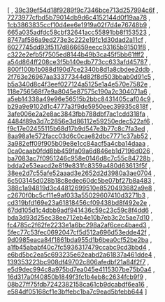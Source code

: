 [
, [39c39ef54d18f9289f9c7346bce713d257994c6f](https://github.com/facebook/facebook-android-sdk/commit/39c39ef54d18f9289f9c7346bce713d257994c6f)
, [7273977cfbd5b79014db9d6c4152144d0f19aa78](https://github.com/facebook/facebook-android-sdk/commit/7273977cfbd5b79014db9d6c4152144d0f19aa78)
, [1cb3863835ccf10d4ee6e1919a02f7d4e76748b9](https://github.com/facebook/facebook-android-sdk/commit/1cb3863835ccf10d4ee6e1919a02f7d4e76748b9)
, [665a035adfdc58cbf32641acc55891bb8f153523](https://github.com/facebook/facebook-android-sdk/commit/665a035adfdc58cbf32641acc55891bb8f153523)
, [8747af586a9ed273e3c222e19fc1d30dad2a11cf](https://github.com/facebook/facebook-android-sdk/commit/8747af586a9ed273e3c222e19fc1d30dad2a11cf)
, [6027745dd93f5117d866659eecc93165b91501f8](https://github.com/facebook/facebook-android-sdk/commit/6027745dd93f5117d866659eecc93165b91501f8)
, [c322e2efb5f7505ed8144b49b3ca45f5bb61fff2](https://github.com/facebook/facebook-android-sdk/commit/c322e2efb5f7505ed8144b49b3ca45f5bb61fff2)
, [a54d864ff208ce3f5b140edb773cc633afd45787](https://github.com/facebook/facebook-android-sdk/commit/a54d864ff208ce3f5b140edb773cc633afd45787)
, [800f100b1b088d190d7ce2340b8d1a8cbdee2ddb](https://github.com/facebook/facebook-android-sdk/commit/800f100b1b088d190d7ce2340b8d1a8cbdee2ddb)
, [2f763e26967aa33377344d82f8d503bbab0d91c5](https://github.com/facebook/facebook-android-sdk/commit/2f763e26967aa33377344d82f8d503bbab0d91c5)
, [b5a340d8c4f3eef027124a5125e1a4e570e7582e](https://github.com/facebook/facebook-android-sdk/commit/b5a340d8c4f3eef027124a5125e1a4e570e7582e)
, [118e756568f7e9a8045e87575c190a2c304071a6](https://github.com/facebook/facebook-android-sdk/commit/118e756568f7e9a8045e87575c190a2c304071a6)
, [a5eb14338a49e96e56515b2bbc8431405caf04c9](https://github.com/facebook/facebook-android-sdk/commit/a5eb14338a49e96e56515b2bbc8431405caf04c9)
, [b29a9e9102d1c4777a3f9de5950eec39935c818f](https://github.com/facebook/facebook-android-sdk/commit/b29a9e9102d1c4777a3f9de5950eec39935c818f)
, [3afe006e2a2e8ac3843fbb788dbf7ac1cdd318fa](https://github.com/facebook/facebook-android-sdk/commit/3afe006e2a2e8ac3843fbb788dbf7ac1cdd318fa)
, [4484f89a3d7c2856e3d86112e59250edec522af6](https://github.com/facebook/facebook-android-sdk/commit/4484f89a3d7c2856e3d86112e59250edec522af6)
, [f9c17e02455115b68d17b9d547e3b77c8c7fa3ed](https://github.com/facebook/facebook-android-sdk/commit/f9c17e02455115b68d17b9d547e3b77c8c7fa3ed)
, [8aa98a1e572facc03d6c0cae82dbc7771c37ab52](https://github.com/facebook/facebook-android-sdk/commit/8aa98a1e572facc03d6c0cae82dbc7771c37ab52)
, [3a982eff09f905b09e8e1cc84acf5a4cba14daaa](https://github.com/facebook/facebook-android-sdk/commit/3a982eff09f905b09e8e1cc84acf5a4cba14daaa)
, [0ca0caab0fdd8bb459fa09a6d846eb1d7196d026](https://github.com/facebook/facebook-android-sdk/commit/0ca0caab0fdd8bb459fa09a6d846eb1d7196d026)
, [ba7083ac7f0951246c958e0146d8c7c55c84728b](https://github.com/facebook/facebook-android-sdk/commit/ba7083ac7f0951246c958e0146d8c7c55c84728b)
, [bdda2e53eacd2e819e831fc8359a480d63613f5f](https://github.com/facebook/facebook-android-sdk/commit/bdda2e53eacd2e819e831fc8359a480d63613f5f)
, [38ee2d7c55afe52aaad3e2652d2d3980a3ae0704](https://github.com/facebook/facebook-android-sdk/commit/38ee2d7c55afe52aaad3e2652d2d3980a3ae0704)
, [6c503145d028b18c8edec60dc5be07bf27b8a483](https://github.com/facebook/facebook-android-sdk/commit/6c503145d028b18c8edec60dc5be07bf27b8a483)
, [388c1a94819d3c44812699510e8520493682a9e8](https://github.com/facebook/facebook-android-sdk/commit/388c1a94819d3c44812699510e8520493682a9e8)
, [c2670f0bc5cf11e9af033a55029607410d3271b3](https://github.com/facebook/facebook-android-sdk/commit/c2670f0bc5cf11e9af033a55029607410d3271b3)
, [cd319bfd169e23a61818456cf09438bd8f492e2e](https://github.com/facebook/facebook-android-sdk/commit/cd319bfd169e23a61818456cf09438bd8f492e2e)
, [67dd105d1c4dbb9adf941436c59c23c59c8f4dd6](https://github.com/facebook/facebook-android-sdk/commit/67dd105d1c4dbb9adf941436c59c23c59c8f4dd6)
, [bda3d93d25ec38ee712eb4e10b7eb3c2c5ae7d10](https://github.com/facebook/facebook-android-sdk/commit/bda3d93d25ec38ee712eb4e10b7eb3c2c5ae7d10)
, [fc4785c2f62fe2233e1a6bc298a2af6cec4baed3](https://github.com/facebook/facebook-android-sdk/commit/fc4785c2f62fe2233e1a6bc298a2af6cec4baed3)
, [5fec77c53fec0692047cf5d512a696d53edde42f](https://github.com/facebook/facebook-android-sdk/commit/5fec77c53fec0692047cf5d512a696d53edde42f)
, [9d0985eaca84f1861bda955d1b6bea0cf52be2ba](https://github.com/facebook/facebook-android-sdk/commit/9d0985eaca84f1861bda955d1b6bea0cf52be2ba)
, [a1fb45ababf40c7fc5936317479ccabc9cd3bbd4](https://github.com/facebook/facebook-android-sdk/commit/a1fb45ababf40c7fc5936317479ccabc9cd3bbd4)
, [e6bd5bc2ea5c693235e62eabd2a61837a461dde4](https://github.com/facebook/facebook-android-sdk/commit/e6bd5bc2ea5c693235e62eabd2a61837a461dde4)
, [139353223bc908df49702c806afedbf21a84f2f7](https://github.com/facebook/facebook-android-sdk/commit/139353223bc908df49702c806afedbf21a84f2f7)
, [e5d9dec994c8a975bd7ea045e4115307be75b0a4](https://github.com/facebook/facebook-android-sdk/commit/e5d9dec994c8a975bd7ea045e4115307be75b0a4)
, [16d317a0f40850b1849f3fc1b4eb8c2634fcb9f9](https://github.com/facebook/facebook-android-sdk/commit/16d317a0f40850b1849f3fc1b4eb8c2634fcb9f9)
, [08b27ff75fdb7242382158ca61cb9dcabdf6ea16](https://github.com/facebook/facebook-android-sdk/commit/08b27ff75fdb7242382158ca61cb9dcabdf6ea16)
, [e584df05168cf1e3bffebc1ba7c9ead5bfebb644](https://github.com/facebook/facebook-android-sdk/commit/e584df05168cf1e3bffebc1ba7c9ead5bfebb644)
]